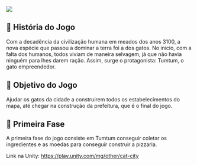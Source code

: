 <img align="center" src="https://i.postimg.cc/VLrK1PT3/CatCity.jpg"/>

## 📖 História do Jogo
Com a decadência da civilização humana em meados dos anos 3100, a nova espécie que passou a dominar a terra foi a dos gatos. 
No início, com a falta dos humanos, todos viviam de maneira selvagem, já que não havia ninguém para lhes darem ração. Assim, surge o protagonista: Tumtum, o gato empreendedor.

## 🎯 Objetivo do Jogo
Ajudar os gatos da cidade a construirem todos os estabelecimentos do mapa, até chegar na construção da prefeitura, que é o final do jogo.

## 🍕 Primeira Fase
A primeira fase do jogo consiste em Tumtum conseguir coletar os ingredientes e as moedas para conseguir construir a pizzaria.

Link na Unity: https://play.unity.com/mg/other/cat-city

